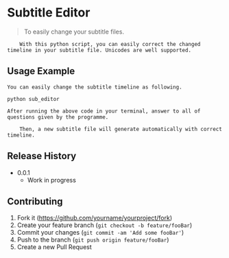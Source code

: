 # Subtitle Editor

> To easily change your subtitle files.

        With this python script, you can easily correct the changed timeline in your subtitle file. Unicodes are well supported.

## Usage Example

    You can easily change the subtitle timeline as following.

`python sub_editor`

    After running the above code in your terminal, answer to all of questions given by the programme.

        Then, a new subtitle file will generate automatically with correct timeline.

## Release History

- 0.0.1
  - Work in progress

## Contributing

1. Fork it (<https://github.com/yourname/yourproject/fork>)
2. Create your feature branch (`git checkout -b feature/fooBar`)
3. Commit your changes (`git commit -am 'Add some fooBar'`)
4. Push to the branch (`git push origin feature/fooBar`)
5. Create a new Pull Request
